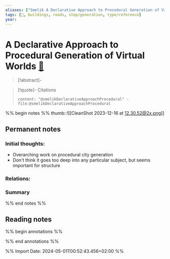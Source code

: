 ```yaml
---
aliases: ["Smelik A Declarative Approach to Procedural Generation of Virtual Worlds"]
tags: [🔹, buildings, roads, step/generation, type/reference]
year: 
---
```

# A Declarative Approach to Procedural Generation of Virtual Worlds [📖](zotero://select/library/items/876ZYBHB)

> [!abstract]-
> 

> [!quote]- Citations
> 
> ```query
> content: "@smelikDeclarativeApproachProcedural" -file:@smelikDeclarativeApproachProcedural
> ```

%% begin notes %%
thumb::![[CleanShot 2023-12-16 at 12.30.52@2x.png]]
## Permanent notes
### Initial thoughts:
- Overarching work on procedural city generation
- Don't think it goes too deep into any particular subject, but seems important for structure

### Relations:


### Summary


%% end notes %%
## Reading notes
%% begin annotations %%

%% end annotations %%



%% Import Date: 2024-05-01T00:52:43.456+02:00 %%
